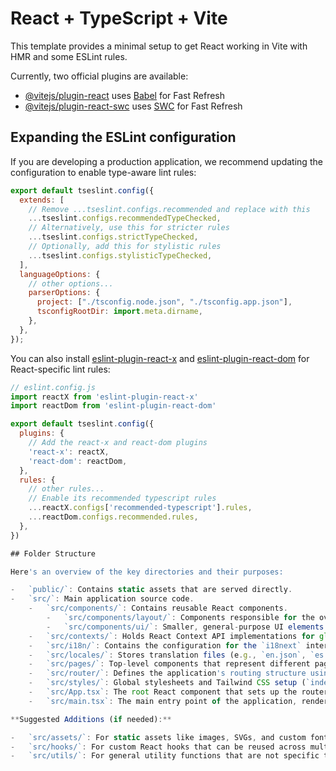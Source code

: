 # React + TypeScript + Vite

This template provides a minimal setup to get React working in Vite with HMR and some ESLint rules.

Currently, two official plugins are available:

- [@vitejs/plugin-react](https://github.com/vitejs/vite-plugin-react/blob/main/packages/plugin-react) uses [Babel](https://babeljs.io/) for Fast Refresh
- [@vitejs/plugin-react-swc](https://github.com/vitejs/vite-plugin-react/blob/main/packages/plugin-react-swc) uses [SWC](https://swc.rs/) for Fast Refresh

## Expanding the ESLint configuration

If you are developing a production application, we recommend updating the configuration to enable type-aware lint rules:

```js
export default tseslint.config({
  extends: [
    // Remove ...tseslint.configs.recommended and replace with this
    ...tseslint.configs.recommendedTypeChecked,
    // Alternatively, use this for stricter rules
    ...tseslint.configs.strictTypeChecked,
    // Optionally, add this for stylistic rules
    ...tseslint.configs.stylisticTypeChecked,
  ],
  languageOptions: {
    // other options...
    parserOptions: {
      project: ["./tsconfig.node.json", "./tsconfig.app.json"],
      tsconfigRootDir: import.meta.dirname,
    },
  },
});
```

You can also install [eslint-plugin-react-x](https://github.com/Rel1cx/eslint-react/tree/main/packages/plugins/eslint-plugin-react-x) and [eslint-plugin-react-dom](https://github.com/Rel1cx/eslint-react/tree/main/packages/plugins/eslint-plugin-react-dom) for React-specific lint rules:

```js
// eslint.config.js
import reactX from 'eslint-plugin-react-x'
import reactDom from 'eslint-plugin-react-dom'

export default tseslint.config({
  plugins: {
    // Add the react-x and react-dom plugins
    'react-x': reactX,
    'react-dom': reactDom,
  },
  rules: {
    // other rules...
    // Enable its recommended typescript rules
    ...reactX.configs['recommended-typescript'].rules,
    ...reactDom.configs.recommended.rules,
  },
})

## Folder Structure

Here's an overview of the key directories and their purposes:

-   `public/`: Contains static assets that are served directly.
-   `src/`: Main application source code.
    -   `src/components/`: Contains reusable React components.
        -   `src/components/layout/`: Components responsible for the overall page structure (e.g., `Navbar.tsx`, `Footer.tsx`, `MainLayout.tsx`).
        -   `src/components/ui/`: Smaller, general-purpose UI elements (e.g., `ThemeToggle.tsx`, buttons, modals).
    -   `src/contexts/`: Holds React Context API implementations for global state management (e.g., `ThemeContext.tsx`).
    -   `src/i18n/`: Contains the configuration for the `i18next` internationalization library (`config.ts`).
    -   `src/locales/`: Stores translation files (e.g., `en.json`, `es.json`, `fr.json`) for internationalization (i18n) using direct imports.
    -   `src/pages/`: Top-level components that represent different pages or views of the application (e.g., `HomePage.tsx`, `AboutPage.tsx`).
    -   `src/router/`: Defines the application's routing structure using `react-router-dom` (`index.tsx`).
    -   `src/styles/`: Global stylesheets and Tailwind CSS setup (`index.css`).
    -   `src/App.tsx`: The root React component that sets up the router.
    -   `src/main.tsx`: The main entry point of the application, rendering the root component.

**Suggested Additions (if needed):**

-   `src/assets/`: For static assets like images, SVGs, and custom fonts that are imported into components.
-   `src/hooks/`: For custom React hooks that can be reused across multiple components.
-   `src/utils/`: For general utility functions that are not specific to any single component.
```
